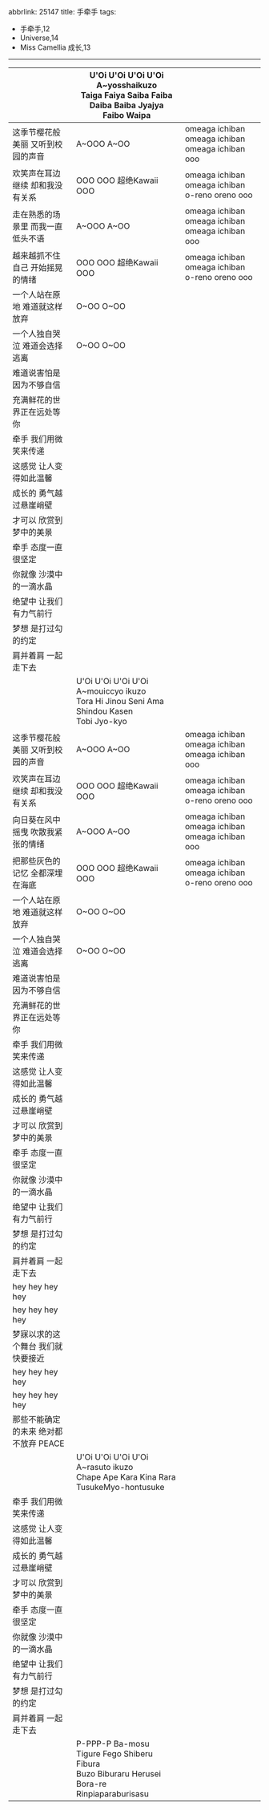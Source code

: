 abbrlink: 25147
title: 手牵手
tags:
  - 手牵手,12
  - Universe,14
  - Miss Camellia 成长,13
---
|      |U'Oi U'Oi U'Oi U'Oi<br>A~yosshaikuzo<br>Taiga Faiya Saiba Faiba Daiba Baiba Jyajya<br>Faibo Waipa|      |
|--|--|--|
|这季节樱花般美丽 又听到校园的声音|A~OOO A~OO|omeaga ichiban omeaga ichiban omeaga ichiban ooo|
|欢笑声在耳边继续 却和我没有关系|OOO OOO 超绝Kawaii OOO|omeaga ichiban omeaga ichiban o-reno oreno ooo|
|走在熟悉的场景里 而我一直低头不语|A~OOO A~OO|omeaga ichiban omeaga ichiban omeaga ichiban ooo|
|越来越抓不住自己 开始摇晃的情绪|OOO OOO 超绝Kawaii OOO|omeaga ichiban omeaga ichiban o-reno oreno ooo|
|一个人站在原地 难道就这样放弃|O~OO O~OO|      |
|一个人独自哭泣 难道会选择逃离|O~OO O~OO|      |
|难道说害怕是因为不够自信|      |      |
|充满鲜花的世界正在远处等你|      |      |
|牵手 我们用微笑来传递|      |      |
|这感觉 让人变得如此温馨|      |      |
|成长的 勇气越过悬崖峭壁|      |      |
|才可以 欣赏到梦中的美景|      |      |
|牵手 态度一直很坚定|      |      |
|你就像 沙漠中的一滴水晶|      |      |
|绝望中 让我们有力气前行|      |      |
|梦想 是打过勾的约定|      |      |
|肩并着肩 一起走下去|      |      |
|      |U'Oi U'Oi U'Oi U'Oi<br>A~mouiccyo ikuzo<br>Tora Hi Jinou Seni Ama Shindou Kasen<br>Tobi Jyo-kyo<br>|      |
|这季节樱花般美丽 又听到校园的声音|A~OOO A~OO|omeaga ichiban omeaga ichiban omeaga ichiban ooo|
|欢笑声在耳边继续 却和我没有关系|OOO OOO 超绝Kawaii OOO|omeaga ichiban omeaga ichiban o-reno oreno ooo|
|向日葵在风中摇曳 吹散我紧张的情绪|A~OOO A~OO|omeaga ichiban omeaga ichiban omeaga ichiban ooo|
|把那些灰色的记忆 全都深埋在海底|OOO OOO 超绝Kawaii OOO|omeaga ichiban omeaga ichiban o-reno oreno ooo|
|一个人站在原地 难道就这样放弃|O~OO O~OO|      |
|一个人独自哭泣 难道会选择逃离|O~OO O~OO|      |
|难道说害怕是因为不够自信|      |      |
|充满鲜花的世界正在远处等你|      |      |
|牵手 我们用微笑来传递|      |      |
|这感觉 让人变得如此温馨|      |      |
|成长的 勇气越过悬崖峭壁|      |      |
|才可以 欣赏到梦中的美景|      |      |
|牵手 态度一直很坚定|      |      |
|你就像 沙漠中的一滴水晶|      |      |
|绝望中 让我们有力气前行|      |      |
|梦想 是打过勾的约定|      |      |
|肩并着肩 一起走下去|      |      |
|hey hey hey hey|      |      |
|hey hey hey hey|      |      |
|梦寐以求的这个舞台 我们就快要接近|      |      |
|hey hey hey hey|      |      |
|hey hey hey hey|      |      |
|那些不能确定的未来 绝对都不放弃 PEACE|      |      |
|      |U'Oi U'Oi U'Oi U'Oi<br>A~rasuto ikuzo<br>Chape Ape Kara Kina Rara TusukeMyo-hontusuke|      |
|牵手 我们用微笑来传递|      |      |
|这感觉 让人变得如此温馨|      |      |
|成长的 勇气越过悬崖峭壁|      |      |
|才可以 欣赏到梦中的美景|      |      |
|牵手 态度一直很坚定|      |      |
|你就像 沙漠中的一滴水晶|      |      |
|绝望中 让我们有力气前行|      |      |
|梦想 是打过勾的约定|      |      |
|肩并着肩 一起走下去|      |      |
|      |P-PPP-P Ba-mosu<br>Tigure Fego Shiberu Fibura<br>Buzo Biburaru Herusei Bora-re<br>Rinpiaparaburisasu|      |